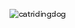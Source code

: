 ![catridingdog][catridingdog]

<!-- Images -->
[catridingdog]: /sites/default/files/catridingdog.png
